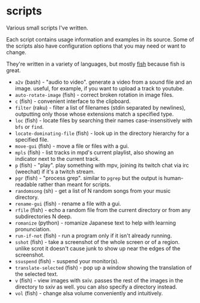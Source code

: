 # scripts

Various small scripts I've written.

Each script contains usage information and examples in its source. Some of the scripts also have configuration options that you may need or want to change.

They're written in a variety of languages, but mostly [fish](https://fishshell.com/) because fish is great.

* `a2v` (bash) - "audio to video". generate a video from a sound file and an image. useful, for example, if you want to upload a track to youtube.
* `auto-rotate-image` (fish) - correct broken rotation in image files.
* `c` (fish) - convenient interface to the clipboard.
* `filter` (raku) - filter a list of filenames (stdin separated by newlines), outputting only those whose extensions match a specified type.
* `loc` (fish) - locate files by searching their names case-insensitively with `bfs` or `find`.
* `locate-dominating-file` (fish) - look up in the directory hierarchy for a specified file.
* `move-gui` (fish) - move a file or files with a gui.
* `mpls` (fish) - list tracks in mpd's current playlist, also showing an indicator next to the current track.
* `p` (fish) - "play". play something with mpv, joining its twitch chat via irc (weechat) if it's a twitch stream.
* `pgr` (fish) - "process grep". similar to `pgrep` but the output is human-readable rather than meant for scripts.
* `randomsong` (sh) - get a list of N random songs from your music directory.
* `rename-gui` (fish) - rename a file with a gui.
* `rfile` (fish) - echo a random file from the current directory or from any subdirectories N deep.
* `romanize` (python) - romanize Japanese text to help with learning pronunciation.
* `run-if-not` (fish) - run a program only if it isn't already running.
* `sshot` (fish) - take a screenshot of the whole screen or of a region. unlike scrot it doesn't cause junk to show up near the edges of the screenshot.
* `ssuspend` (fish) - suspend your monitor(s).
* `translate-selected` (fish) - pop up a window showing the translation of the selected text.
* `v` (fish) - view images with sxiv. passes the rest of the images in the directory to sxiv as well. you can also specify a directory instead.
* `vol` (fish) - change alsa volume conveniently and intuitively.

